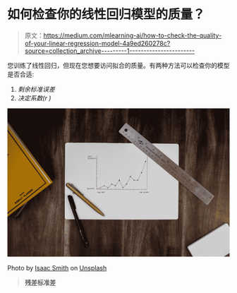 # 如何检查你的线性回归模型的质量？

> 原文：<https://medium.com/mlearning-ai/how-to-check-the-quality-of-your-linear-regression-model-4a9ed260278c?source=collection_archive---------1----------------------->

您训练了线性回归，但现在您想要访问拟合的质量。有两种方法可以检查你的模型是否合适:

1.  *剩余标准误差*
2.  *决定系数(r )*

![](img/5072c9f7f16ab7a3a23fcc6c4141e73a.png)

Photo by [Isaac Smith](https://unsplash.com/@isaacmsmith?utm_source=unsplash&utm_medium=referral&utm_content=creditCopyText) on [Unsplash](https://unsplash.com/s/photos/graph?utm_source=unsplash&utm_medium=referral&utm_content=creditCopyText)

> **残差标准差**